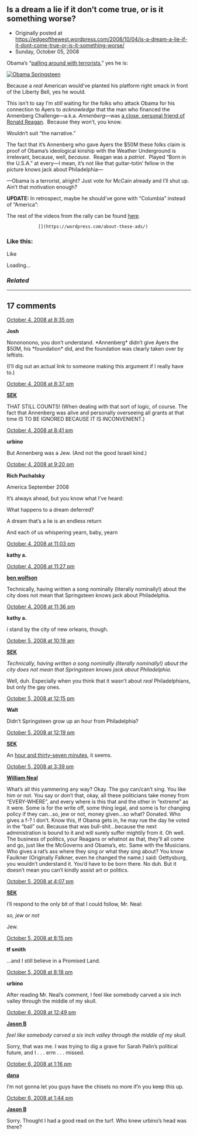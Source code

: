 ## Is a dream a lie if it don’t come true, or is it something worse?

 * Originally posted at https://edgeofthewest.wordpress.com/2008/10/04/is-a-dream-a-lie-if-it-dont-come-true-or-is-it-something-worse/
 * Sunday, October 05, 2008

Obama’s “[palling around with terrorists](http://proteinwisdom.com/?p=13371),” yes he is:

[![Obama Springsteen](https://edgeofthewest.files.wordpress.com/2008/10/springsteen.jpg?w=490 "Obama Springsteen")](https://edgeofthewest.files.wordpress.com/2008/10/springsteen.jpg)

Because a _real_ American would’ve planted his platform right smack in front of the Liberty Bell, yes he would.

This isn’t to say I’m _still_ waiting for the folks who attack Obama for his connection to Ayers to _acknowledge_ that the man who financed the Annenberg Challenge—a.k.a. _Annenberg_—was [a close, personal friend of Ronald Reagan](https://edgeofthewest.wordpress.com/2008/09/11/breaking-news-obama-is-ayers-is-annenberg/).  Because they won’t, you know.

Wouldn’t suit “the narrative.”

The fact that it’s Annenberg who gave Ayers the $50M these folks claim is proof of Obama’s ideological kinship with the Weather Underground is irrelevant, because, well, _because_.  Reagan was a _patriot_.  Played “Born in the U.S.A.” at every—I mean, it’s not like that guitar-totin’ fellow in the picture knows jack about Philadelphia—


—Obama is a terrorist, alright?  Just vote for McCain already and I’ll shut up.  Ain’t that motivation enough?

**UPDATE:** In retrospect, maybe he should’ve gone with “Columbia” instead of “America”:


The rest of the videos from the rally can be found [here](http://bagofsongs.blogspot.com/2008/10/bruce-springsteen-in-philadelphia.html).

		

			

				[](https://wordpress.com/about-these-ads/)
				

					
				

			

		

### Like this:

Like

 
Loading...

[]()

### _Related_

	

* * *

		

## 17 comments

		

	

		

[October 4, 2008 at 8:35 pm](https://edgeofthewest.wordpress.com/2008/10/04/is-a-dream-a-lie-if-it-dont-come-true-or-is-it-something-worse/#comment-22653)

**Josh**

					

		

Nonononono, you don’t understand.  \*Annenberg\* didn’t give Ayers the $50M, his \*foundation\* did, and the foundation was clearly taken over by leftists.

(I’ll dig out an actual link to someone making this argument if I really have to.)

		

		

						

	

	

		

[October 4, 2008 at 8:37 pm](https://edgeofthewest.wordpress.com/2008/10/04/is-a-dream-a-lie-if-it-dont-come-true-or-is-it-something-worse/#comment-22654)

**[SEK](http://acephalous.typepad.com/)**

					

		

THAT STILL COUNTS!  (When dealing with that sort of logic, of course.  The fact that Annenberg was alive and personally overseeing all grants at that time IS TO BE IGNORED BECAUSE IT IS INCONVENIENT.)

		

		

						

	

	

		

[October 4, 2008 at 8:41 pm](https://edgeofthewest.wordpress.com/2008/10/04/is-a-dream-a-lie-if-it-dont-come-true-or-is-it-something-worse/#comment-22655)

**urbino**

					

		

But Annenberg was a Jew.  (And not the good Israeli kind.)

		

		

						

	

	

		

[October 4, 2008 at 9:20 pm](https://edgeofthewest.wordpress.com/2008/10/04/is-a-dream-a-lie-if-it-dont-come-true-or-is-it-something-worse/#comment-22660)

**Rich Puchalsky**

					

		

America September 2008

It’s always ahead, but you know what I’ve heard:  

What happens to a dream deferred?  

A dream that’s a lie is an endless return  

And each of us whispering yearn, baby, yearn

		

		

						

	

	

		

[October 4, 2008 at 11:03 pm](https://edgeofthewest.wordpress.com/2008/10/04/is-a-dream-a-lie-if-it-dont-come-true-or-is-it-something-worse/#comment-22666)

**kathy a.**

					

		



		

		

						

	

	

		

[October 4, 2008 at 11:27 pm](https://edgeofthewest.wordpress.com/2008/10/04/is-a-dream-a-lie-if-it-dont-come-true-or-is-it-something-worse/#comment-22667)

**[ben wolfson](http://waste.typepad.com)**

					

		

Technically, having written a song nominally (literally nominally!) about the city does not mean that Springsteen knows jack about Philadelphia.

		

		

						

	

	

		

[October 4, 2008 at 11:36 pm](https://edgeofthewest.wordpress.com/2008/10/04/is-a-dream-a-lie-if-it-dont-come-true-or-is-it-something-worse/#comment-22668)

**kathy a.**

					

		

i stand by the city of new orleans, though.

		

		

						

	

	

		

[October 5, 2008 at 10:19 am](https://edgeofthewest.wordpress.com/2008/10/04/is-a-dream-a-lie-if-it-dont-come-true-or-is-it-something-worse/#comment-22681)

**[SEK](http://acephalous.typepad.com/)**

					

		

_Technically, having written a song nominally (literally nominally!) about the city does not mean that Springsteen knows jack about Philadelphia._

Well, duh.  Especially when you think that it wasn’t about _real_ Philadelphians, but only the gay ones.

		

		

						

	

	

		

[October 5, 2008 at 12:15 pm](https://edgeofthewest.wordpress.com/2008/10/04/is-a-dream-a-lie-if-it-dont-come-true-or-is-it-something-worse/#comment-22685)

**Walt**

					

		

Didn’t Springsteen grow up an hour from Philadelphia?

		

		

						

	

	

		

[October 5, 2008 at 12:19 pm](https://edgeofthewest.wordpress.com/2008/10/04/is-a-dream-a-lie-if-it-dont-come-true-or-is-it-something-worse/#comment-22686)

**[SEK](http://acephalous.typepad.com/)**

					

		

An [hour and thirty-seven minutes](http://maps.google.com/maps?daddr=Long+Branch,+NJ&geocode=&dirflg=&saddr=Philadelphia,+PA&f=d&sll=40.295777,-73.99065&sspn=0.085104,0.181961&ie=UTF8&ll=40.033924,-74.74823&spn=0.68346,1.455688&t=h&z=10), it seems.

		

		

						

	

	

		

[October 5, 2008 at 3:39 pm](https://edgeofthewest.wordpress.com/2008/10/04/is-a-dream-a-lie-if-it-dont-come-true-or-is-it-something-worse/#comment-22688)

**[William Neal](http://buckyneal.tumblr.com)**

					

		

What’s all this yammering any way? Okay. The guy can/can’t sing. You like him or not. You say or don’t that, okay, all these politicians take money from “EVERY-WHERE”, and every where is this that and the other in “extreme” as it were. Some is for the write off, some thing legal, and some is for changing policy if they can…so, jew or not, money given…so what? Donated. Who gives a f-? I don’t. Know this, If Obama gets in, he may rue the day he voted in the “bail” out. Because that was bull-shit…because the next administration is bound to it and will surely suffer mightily from it. Oh well. The business of politics, your Reagans or whatnot as that, they’ll all come and go, just like the McGoverns and Obama’s, etc. Same with the Musicians. Who gives a rat’s ass where they sing or what they sing about? You know Faulkner (Originally Falkner, even he changed the name.) said: Gettysburg, you wouldn’t understand it. You’d have to be born there. No duh. But it doesn’t mean you can’t kindly assist art or politics.

		

		

						

	

	

		

[October 5, 2008 at 4:07 pm](https://edgeofthewest.wordpress.com/2008/10/04/is-a-dream-a-lie-if-it-dont-come-true-or-is-it-something-worse/#comment-22690)

**[SEK](http://acephalous.typepad.com/)**

					

		

I’ll respond to the only bit of that I could follow, Mr. Neal:

_so, jew or not_

Jew.

		

		

						

	

	

		

[October 5, 2008 at 8:15 pm](https://edgeofthewest.wordpress.com/2008/10/04/is-a-dream-a-lie-if-it-dont-come-true-or-is-it-something-worse/#comment-22697)

**tf smith**

					

		

…and I still believe in a Promised Land.

		

		

						

	

	

		

[October 5, 2008 at 8:18 pm](https://edgeofthewest.wordpress.com/2008/10/04/is-a-dream-a-lie-if-it-dont-come-true-or-is-it-something-worse/#comment-22698)

**urbino**

					

		

After reading Mr. Neal’s comment, I feel like somebody carved a six inch valley through the middle of my skull.

		

		

						

	

	

		

[October 6, 2008 at 12:49 pm](https://edgeofthewest.wordpress.com/2008/10/04/is-a-dream-a-lie-if-it-dont-come-true-or-is-it-something-worse/#comment-22731)

**[Jason B](http://notnotnegative.blogspot.com/)**

					

		

 _feel like somebody carved a six inch valley through the middle of my skull._

Sorry, that was me. I was trying to dig a grave for Sarah Palin’s political future, and I . . . erm . . . missed.

		

		

						

	

	

		

[October 6, 2008 at 1:16 pm](https://edgeofthewest.wordpress.com/2008/10/04/is-a-dream-a-lie-if-it-dont-come-true-or-is-it-something-worse/#comment-22732)

**[dana](https://edgeofthewest.wordpress.com)**

					

		

I’m not gonna let you guys have the chisels no more if’n you keep this up.

		

		

						

	

	

		

[October 6, 2008 at 1:44 pm](https://edgeofthewest.wordpress.com/2008/10/04/is-a-dream-a-lie-if-it-dont-come-true-or-is-it-something-worse/#comment-22739)

**[Jason B](http://notnotnegative.blogspot.com/)**

					

		

Sorry. Thought I had a good read on the turf. Who knew urbino’s head was there?

		

		

						

	

	

		

		

	

	  
